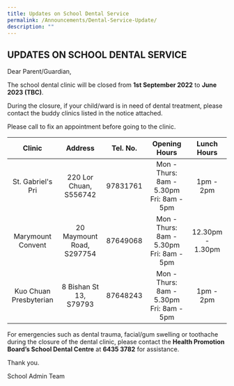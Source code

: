 ```yaml
---
title: Updates on School Dental Service
permalink: /Announcements/Dental-Service-Update/
description: ""
---
```

## UPDATES ON SCHOOL DENTAL SERVICE

Dear Parent/Guardian,

  

The school dental clinic will be closed from **1st September 2022** to **June 2023 (TBC)**.

  

During the closure, if your child/ward is in need of dental treatment, please contact the buddy clinics listed in the notice attached.

  

Please call to fix an appointment before going to the clinic.

|          Clinic         |          Address          |  Tel. No. |                Opening Hours               |    Lunch Hours   |
|:-----------------------:|:-------------------------:|:---------:|:------------------------------------------:|:----------------:|
|    St. Gabriel's Pri    |   220 Lor Chuan, S556742  |  97831761 |  Mon -  Thurs: 8am - 5.30pm Fri: 8am - 5pm |     1pm - 2pm    |
|    Marymount Convent    | 20 Maymount Road, S297754 |  87649068 |  Mon -  Thurs: 8am - 5.30pm Fri: 8am - 5pm | 12.30pm - 1.30pm |
|  Kuo Chuan Presbyterian |   8 Bishan St 13, S79793  |  87648243 |  Mon -  Thurs: 8am - 5.30pm Fri: 8am - 5pm |     1pm - 2pm    |

For emergencies such as dental trauma, facial/gum swelling or toothache during the closure of the dental clinic, please contact the **Health Promotion Board’s School Dental Centre** at **6435 3782** for assistance.

  

Thank you.

  

School Admin Team